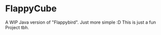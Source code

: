 # FlappyCube
A WIP Java version of "Flappybird". Just more simple :D
This is just a fun Project tbh.
